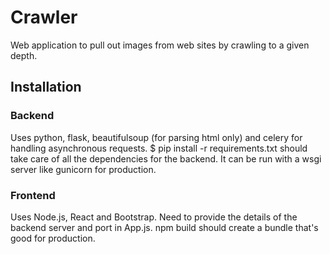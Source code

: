 # Crawler
Web application to pull out images from web sites by crawling to a given depth.

## Installation
### Backend
Uses python, flask, beautifulsoup (for parsing html only) and celery for handling asynchronous requests.
$ pip install -r requirements.txt 
should take care of all the dependencies for the backend. It can be run with a wsgi server like gunicorn for production.

### Frontend
Uses Node.js, React and Bootstrap. Need to provide the details of the backend server and port in App.js.
npm build
should create a bundle that's good for production.

